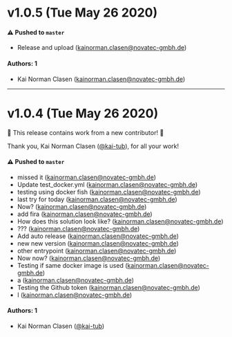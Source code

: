 # v1.0.5 (Tue May 26 2020)

#### ⚠️  Pushed to `master`

- Release and upload (kainorman.clasen@novatec-gmbh.de)

#### Authors: 1

- Kai Norman Clasen (kainorman.clasen@novatec-gmbh.de)

---

# v1.0.4 (Tue May 26 2020)

:tada: This release contains work from a new contributor! :tada:

Thank you, Kai Norman Clasen ([@kai-tub](https://github.com/kai-tub)), for all your work!

#### ⚠️  Pushed to `master`

- missed it (kainorman.clasen@novatec-gmbh.de)
- Update test_docker.yml (kainorman.clasen@novatec-gmbh.de)
- testing using docker fish (kainorman.clasen@novatec-gmbh.de)
- last try for today (kainorman.clasen@novatec-gmbh.de)
- Now? (kainorman.clasen@novatec-gmbh.de)
- add fira (kainorman.clasen@novatec-gmbh.de)
- How does this solution look like? (kainorman.clasen@novatec-gmbh.de)
- ??? (kainorman.clasen@novatec-gmbh.de)
- Add auto release (kainorman.clasen@novatec-gmbh.de)
- new new version (kainorman.clasen@novatec-gmbh.de)
- other entrypoint (kainorman.clasen@novatec-gmbh.de)
- Now now? (kainorman.clasen@novatec-gmbh.de)
- Testing if same docker image is used (kainorman.clasen@novatec-gmbh.de)
- a (kainorman.clasen@novatec-gmbh.de)
- Testing the Github token (kainorman.clasen@novatec-gmbh.de)
- l (kainorman.clasen@novatec-gmbh.de)

#### Authors: 1

- Kai Norman Clasen ([@kai-tub](https://github.com/kai-tub))